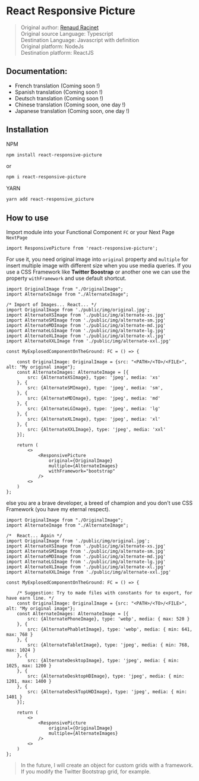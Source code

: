 # React Responsive Picture

> Original author: [Renaud Racinet](http://github.com/Reuno92)<br /> 
> Original source Language: Typescript<br />
> Destination Language: Javascript with definition<br />
> Original platform: NodeJs<br />
> Destination platform: ReactJS
 
## Documentation: 
* French translation (Coming soon !)
* Spanish translation (Coming soon !)
* Deutsch translation (Coming soon !)
* Chinese translation (Coming soon, one day !)
* Japanese translation (Coming soon, one day !)

## Installation
NPM

```bash
npm install react-responsive-picture
```
or
```bash
npm i react-responsive-picture
```

YARN
```bash
yarn add react-responsive_picture
```

## How to use

Import module into your Functional Component `FC`  or your Next Page `NextPage` 
```tsx
import ResponsivePicture from 'react-responsive-picture';
```

For use it, you need original image into `original` property and `multiple` for insert multiple image with different size when you use media queries. If you use a CSS Framework like **Twitter Boostrap** or another one we can use the property `withFramework` and use default shortcut.

```tsx
import OriginalImage from "./OriginalImage";
import AlternateImage from "./AlternateImage";

/* Import of Images... React... */
import OriginalImage from './public/img/original.jpg';
import AlternateXSImage from './public/img/alternate-xs.jpg'
import AlternateSMImage from './public/img/alternate-sm.jpg'
import AlternateMDImage from './public/img/alternate-md.jpg'
import AlternateLGImage from './public/img/alternate-lg.jpg'
import AlternateXLImage from './public/img/alternate-xl.jpg'
import AlternateXXLImage from './public/img/alternate-xxl.jpg'

const MyExplosedComponentOnTheGround: FC = () => {

    const OriginalImage: OriginalImage = {src: "<PATH>/<TO>/<FILE>", alt: "My original image"};
    const AlternateImages: AlternateImage = [{
	    src: {AlternateXSImage}, type: 'jpeg', media: 'xs'
    }, {
	    src: {AlternateSMImage}, type: 'jpeg', media: 'sm',
    }, {
	    src: {AlternateMDImage}, type: 'jpeg', media: 'md'
    }, {
	    src: {AlternateLGImage}, type: 'jpeg', media: 'lg'
    }, {
	    src: {AlternateXLImage}, type: 'jpeg', media: 'xl'
    }, {
	    src: {AlternateXXLImage}, type: 'jpeg', media: 'xxl'
    }];

    return (
        <>
	        <ResponsivePicture
		        original={OriginalImage}
		        multiple={AlternateImages}
		        withFramework="bootstrap"
	        />
        <>
    )
};
```

else you are a brave developer, a breed of champion and you don't use CSS Framework (you have my eternal respect).

```tsx
import OriginalImage from "./OriginalImage";
import AlternateImage from "./AlternateImage";

/*  React... Again */
import OriginalImage from './public/img/original.jpg';
import AlternateXSImage from './public/img/alternate-xs.jpg'
import AlternateSMImage from './public/img/alternate-sm.jpg'
import AlternateMDImage from './public/img/alternate-md.jpg'
import AlternateLGImage from './public/img/alternate-lg.jpg'
import AlternateXLImage from './public/img/alternate-xl.jpg'
import AlternateXXLImage from './public/img/alternate-xxl.jpg'

const MyExplosedComponentOnTheGround: FC = () => {

    /* Suggestion: Try to made files with constants for to export, for have earn line. */
    const OriginalImage: OriginalImage = {src: "<PATH>/<TO>/<FILE>", alt: "My original image"};
    const AlternateImages: AlternateImage = [{
	    src: {AlternatePhoneImage}, type: 'webp', media: { max: 520 }
    }, {
	    src: {AlternatePhabletImage}, type: 'webp', media: { min: 641, max: 768 }
    }, {
	    src: {AlternateTabletImage}, type: 'jpeg', media: { min: 768, max: 1024 }
    }, {
	    src: {AlternateDesktopImage}, type: 'jpeg', media: { min: 1025, max: 1200 }
    }, {
	    src: {AlternateDesktopHDImage}, type: 'jpeg', media: { min: 1201, max: 1400 }
    }, {
	    src: {AlternateDeskTopUHDImage}, type: 'jpeg', media: { min: 1401 }
    }];

    return (
        <>
	        <ResponsivePicture
		        original={OriginalImage}
		        multiple={AlternateImages}
	        />
        <>
    )
};
```

> In the future, I will create an object for custom grids with a framework. If you modify the Twitter Bootstrap grid, for example. 